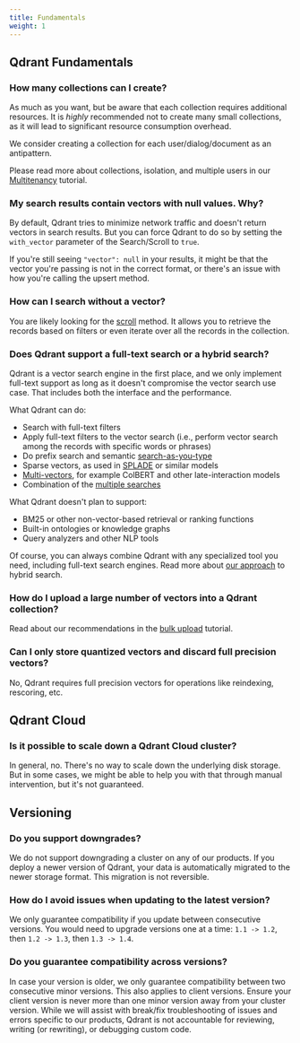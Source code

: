 ```yaml
---
title: Fundamentals
weight: 1
---
```


## Qdrant Fundamentals

### How many collections can I create?

As much as you want, but be aware that each collection requires additional resources.
It is _highly_ recommended not to create many small collections, as it will lead to significant resource consumption overhead.

We consider creating a collection for each user/dialog/document as an antipattern.

Please read more about collections, isolation, and multiple users in our [Multitenancy](../../tutorials/multiple-partitions/) tutorial.

### My search results contain vectors with null values. Why?

By default, Qdrant tries to minimize network traffic and doesn't return vectors in search results.
But you can force Qdrant to do so by setting the `with_vector` parameter of the Search/Scroll to `true`.

If you're still seeing `"vector": null` in your results, it might be that the vector you're passing is not in the correct format, or there's an issue with how you're calling the upsert method.

### How can I search without a vector?

You are likely looking for the [scroll](../../concepts/points/#scroll-points) method. It allows you to retrieve the records based on filters or even iterate over all the records in the collection.

### Does Qdrant support a full-text search or a hybrid search?

Qdrant is a vector search engine in the first place, and we only implement full-text support as long as it doesn't compromise the vector search use case.
That includes both the interface and the performance.

What Qdrant can do:

- Search with full-text filters
- Apply full-text filters to the vector search (i.e., perform vector search among the records with specific words or phrases)
- Do prefix search and semantic [search-as-you-type](../../../articles/search-as-you-type/)
- Sparse vectors, as used in [SPLADE](https://github.com/naver/splade) or similar models
- [Multi-vectors](../../concepts/vectors/#multivectors), for example ColBERT and other late-interaction models
- Combination of the [multiple searches](../../concepts/hybrid-queries/)

What Qdrant doesn't plan to support:

- BM25 or other non-vector-based retrieval or ranking functions
- Built-in ontologies or knowledge graphs
- Query analyzers and other NLP tools

Of course, you can always combine Qdrant with any specialized tool you need, including full-text search engines.
Read more about [our approach](../../../articles/hybrid-search/) to hybrid search.

### How do I upload a large number of vectors into a Qdrant collection?

Read about our recommendations in the [bulk upload](../../tutorials/bulk-upload/) tutorial.

### Can I only store quantized vectors and discard full precision vectors?

No, Qdrant requires full precision vectors for operations like reindexing, rescoring, etc.

## Qdrant Cloud

### Is it possible to scale down a Qdrant Cloud cluster?

In general, no. There's no way to scale down the underlying disk storage.
But in some cases, we might be able to help you with that through manual intervention, but it's not guaranteed.

## Versioning

### Do you support downgrades?

We do not support downgrading a cluster on any of our products. If you deploy a newer version of Qdrant, your
data is automatically migrated to the newer storage format. This migration is not reversible.

### How do I avoid issues when updating to the latest version?

We only guarantee compatibility if you update between consecutive versions. You would need to upgrade versions one at a time: `1.1 -> 1.2`, then `1.2 -> 1.3`, then `1.3 -> 1.4`.

### Do you guarantee compatibility across versions?

In case your version is older, we only guarantee compatibility between two consecutive minor versions. This also applies to client versions. Ensure your client version is never more than one minor version away from your cluster version.
While we will assist with break/fix troubleshooting of issues and errors specific to our products, Qdrant is not accountable for reviewing, writing (or rewriting), or debugging custom code.
